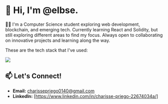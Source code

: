 # 👋 Hi, I'm **@elbse**. 

👩‍💻 I'm a Computer Science student exploring web development, blockchain, and emerging tech. Currently learning React and Solidity, but still exploring different areas to find my focus. Always open to collaborating on innovative projects and learning along the way.

These are the tech stack that I've used:
<p align="left">

  <a href="https://skillicons.dev">
    <img src="https://skillicons.dev/icons?i=html,css,js,mysql,tailwind,solidity" />
  </a>
</p>

## 📫 **Let's Connect!**
- **Email:** [charissepriego0140@gmail.com](mailto:charissepriego0140@gmail.com)
- **Linkedln:** [https://www.linkedin.com/in/charisse-priego-22674034a/]




